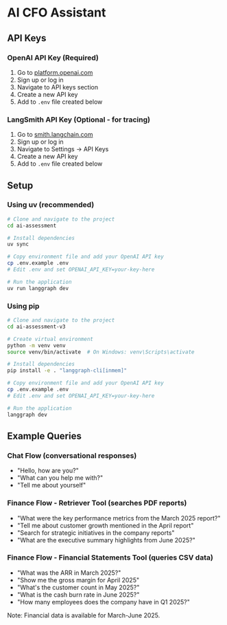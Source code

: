 # AI CFO Assistant

## API Keys

### OpenAI API Key (Required)
1. Go to [platform.openai.com](https://platform.openai.com)
2. Sign up or log in
3. Navigate to API keys section
4. Create a new API key
5. Add to `.env` file created below

### LangSmith API Key (Optional - for tracing)
1. Go to [smith.langchain.com](https://smith.langchain.com)
2. Sign up or log in
3. Navigate to Settings → API Keys
4. Create a new API key
5. Add to `.env` file created below

## Setup

### Using uv (recommended)
```bash
# Clone and navigate to the project
cd ai-assessment

# Install dependencies
uv sync

# Copy environment file and add your OpenAI API key
cp .env.example .env
# Edit .env and set OPENAI_API_KEY=your-key-here

# Run the application
uv run langgraph dev
```

### Using pip
```bash
# Clone and navigate to the project
cd ai-assessment-v3

# Create virtual environment
python -m venv venv
source venv/bin/activate  # On Windows: venv\Scripts\activate

# Install dependencies
pip install -e . "langgraph-cli[inmem]"

# Copy environment file and add your OpenAI API key
cp .env.example .env
# Edit .env and set OPENAI_API_KEY=your-key-here

# Run the application
langgraph dev
```

## Example Queries

### Chat Flow (conversational responses)
- "Hello, how are you?"
- "What can you help me with?"
- "Tell me about yourself"

### Finance Flow - Retriever Tool (searches PDF reports)
- "What were the key performance metrics from the March 2025 report?"
- "Tell me about customer growth mentioned in the April report"
- "Search for strategic initiatives in the company reports"
- "What are the executive summary highlights from June 2025?"

### Finance Flow - Financial Statements Tool (queries CSV data)
- "What was the ARR in March 2025?"
- "Show me the gross margin for April 2025"
- "What's the customer count in May 2025?"
- "What is the cash burn rate in June 2025?"
- "How many employees does the company have in Q1 2025?"

Note: Financial data is available for March-June 2025.
